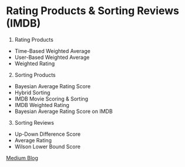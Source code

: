 # Rating Products & Sorting Reviews (IMDB)

1. Rating Products
  - Time-Based Weighted Average
  - User-Based Weighted Average
  - Weighted Rating
2. Sorting Products
  - Bayesian Average Rating Score
  - Hybrid Sorting
  - IMDB Movie Scoring & Sorting
  - IMDB Weighted Rating
  - Bayesian Average Rating Score on IMDB
3. Sorting Reviews
  - Up-Down Difference Score
  - Average Rating
  - Wilson Lower Bound Score
  
[Medium Blog](https://medium.com/@denizcansuturan/rating-product-sorting-reviews-in-amazon-and-imdb-d7b53ace10a6)
